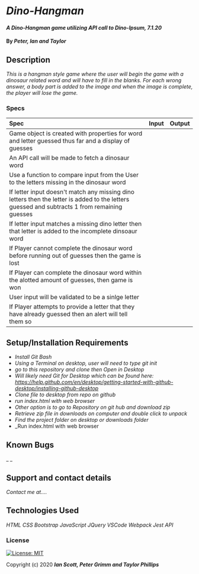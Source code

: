 # _Dino-Hangman_

#### _A Dino-Hangman game utilizing API call to Dino-Ipsum, 7.1.20_

#### By _**Peter, Ian and Taylor**_

## Description

_This is a hangman style game where the user will begin the game with a dinosaur related word and will have to fill in the blanks.  For each wrong answer, a body part is added to the image and when the image is complete, the player will lose the game._

### Specs
| Spec | Input | Output |
| :-------------     | :------------- | :------------- |
| Game object is created with properties for word and letter guessed thus far and a display of guesses |    |     |
| An API call will be made to fetch a dinosaur word |     |       |
| Use a function to compare input from the User to the letters missing in the dinosaur word |   |     |
| If letter input doesn't match any missing dino letters then the letter is added to the letters guessed and subtracts 1 from remaining guesses |     |     |
| If letter input matches a missing dino letter then that letter is added to the incomplete dinsoaur word |     |     |
| If Player cannot complete the dinosaur word before running out of guesses then the game is lost |     |     |
| If Player can complete the dinosaur word within the alotted amount of guesses, then game is won   |   |   |
| User input will be validated to be a sinlge letter  |     |       |
| If Player attempts to provide a letter that they have already guessed then an alert will tell them so |    |    |


## Setup/Installation Requirements

* _Install Git Bash_
* _Using a Terminal on desktop, user will need to type git init_
* _go to this repository and clone then Open in Desktop_
* _Will likely need Git for Desktop which can be found here: https://help.github.com/en/desktop/getting-started-with-github-desktop/installing-github-desktop_
* _Clone file to desktop from repo on github_
* _run index.html with web browser_
* _Other option is to go to Repository on git hub and download zip_
* _Retrieve zip file in downloads on computer and double click to unpack_
* _Find the project folder on desktop or downloads folder_
* _Run index.html with web browser

## Known Bugs

_ _
## Support and contact details

_Contact me at...._

## Technologies Used

_HTML_
_CSS_
_Bootstrap_
_JavaScript_
_JQuery_
_VSCode_
_Webpack_
_Jest_
_API_

### License

[![License: MIT](https://img.shields.io/badge/License-MIT-yellow.svg)](https://opensource.org/licenses/MIT)

Copyright (c) 2020 **_Ian Scott, Peter Grimm and Taylor Phillips_**